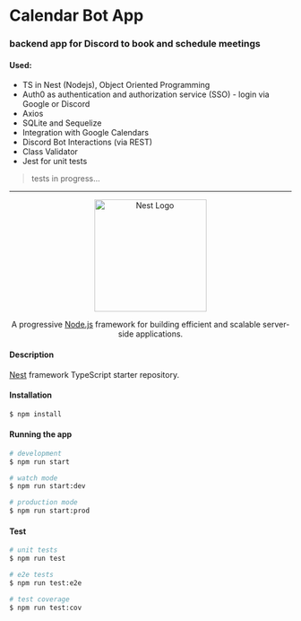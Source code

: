 # Calendar Bot App
### backend app for Discord to book and schedule meetings

#### Used:
- TS in Nest (Nodejs), Object Oriented Programming
- Auth0 as authentication and authorization service (SSO) - login via Google or Discord
- Axios
- SQLite and Sequelize
- Integration with Google Calendars
- Discord Bot Interactions (via REST)
- Class Validator
- Jest for unit tests

> tests in progress...

------------



<p align="center">
  <a href="http://nestjs.com/" target="blank"><img src="https://nestjs.com/img/logo-small.svg" width="200" alt="Nest Logo" /></a>
</p>

[circleci-image]: https://img.shields.io/circleci/build/github/nestjs/nest/master?token=abc123def456
[circleci-url]: https://circleci.com/gh/nestjs/nest

  <p align="center">A progressive <a href="http://nodejs.org" target="_blank">Node.js</a> framework for building efficient and scalable server-side applications.</p>
    
#### Description

[Nest](https://github.com/nestjs/nest) framework TypeScript starter repository.

#### Installation

```bash
$ npm install
```

#### Running the app

```bash
# development
$ npm run start

# watch mode
$ npm run start:dev

# production mode
$ npm run start:prod
```

#### Test

```bash
# unit tests
$ npm run test

# e2e tests
$ npm run test:e2e

# test coverage
$ npm run test:cov
```

